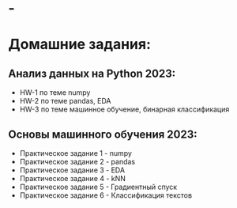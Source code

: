 # -
# __Домашние задания:__
## Анализ данных на Python 2023:
* HW-1 по теме numpy
* HW-2 по теме pandas, EDA
* HW-3 по теме машинное обучение, бинарная классификация

## Основы машинного обучения 2023:
* Практическое задание 1 - numpy
* Практическое задание 2 - pandas 
* Практическое задание 3 - EDA 
* Практическое задание 4 - kNN
* Практическое задание 5 - Градиентный спуск 
* Практическое задание 6 - Классификация текстов
